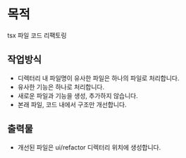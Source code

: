 # 목적
tsx 파일 코드 리팩토링

## 작업방식
- 디렉터리 내 파일명이 유사한 파일은 하나의 파일로 처리합니다.
- 유사한 기능은 하나로 처리합니다.
- 새로운 파일과 기능을 생성, 추가하지 않습니다.
- 본래 파일, 코드 내에서 구조만 개선합니다.

## 출력물
- 개선된 파일은 ui/refactor 디렉터리 위치에 생성합니다.